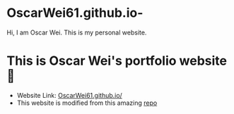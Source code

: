 # OscarWei61.github.io-
Hi, I am Oscar Wei. This is my personal website.

# This is Oscar Wei's portfolio website 🚀

- Website Link: [OscarWei61.github.io/](https://OscarWei61.github.io/)
- This website is modified from this amazing [repo](https://github.com/rammcodes/Dopefolio)
